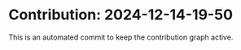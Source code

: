 # Contribution: 2024-12-14-19-50
This is an automated commit to keep the contribution graph active.
